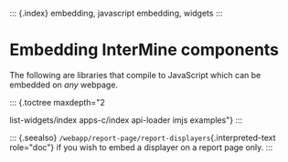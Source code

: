 ::: {.index}
embedding, javascript embedding, widgets
:::

Embedding InterMine components
==============================

The following are libraries that compile to JavaScript which can be
embedded on *any* webpage.

::: {.toctree maxdepth="2

list-widgets/index
apps-c/index
api-loader
imjs
examples"}
:::

::: {.seealso}
`/webapp/report-page/report-displayers`{.interpreted-text role="doc"} if
you wish to embed a displayer on a report page only.
:::
